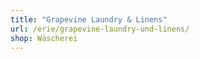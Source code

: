 ```yaml
---
title: "Grapevine Laundry & Linens"
url: /erie/grapevine-laundry-und-linens/
shop: Wäscherei
---
```

